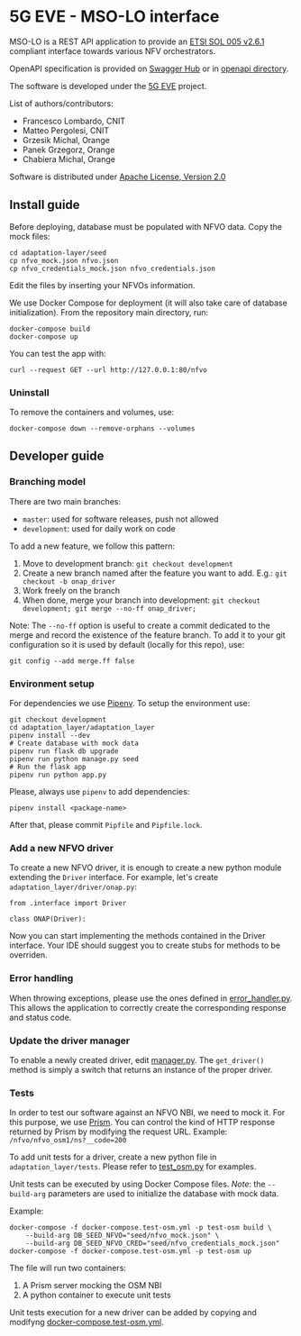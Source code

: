 # 5G EVE - MSO-LO interface

MSO-LO is a REST API application to provide an
[ETSI SOL 005 v2.6.1](https://www.etsi.org/deliver/etsi_gs/NFV-SOL/001_099/001/02.06.01_60/gs_NFV-SOL001v020601p.pdf)
compliant interface towards various NFV orchestrators.

OpenAPI specification is provided on [Swagger Hub](https://app.swaggerhub.com/apis/zvfvrv/MSO-LO-new/) or in
[openapi directory](openapi).

The software is developed under the [5G EVE](https://www.5g-eve.eu/) project.

List of authors/contributors:

- Francesco Lombardo, CNIT
- Matteo Pergolesi, CNIT
- Grzesik Michal, Orange
- Panek Grzegorz, Orange
- Chabiera Michal, Orange

Software is distributed under [Apache License, Version 2.0](http://www.apache.org/licenses/LICENSE-2.0)

## Install guide

Before deploying, database must be populated with NFVO data.
Copy the mock files:

```
cd adaptation-layer/seed
cp nfvo_mock.json nfvo.json
cp nfvo_credentials_mock.json nfvo_credentials.json
```

Edit the files by inserting your NFVOs information.

We use Docker Compose for deployment (it will also take care of database initialization).
From the repository main directory, run:

```
docker-compose build
docker-compose up
```

You can test the app with:

```
curl --request GET --url http://127.0.0.1:80/nfvo
```
### Uninstall

To remove the containers and volumes, use:

```
docker-compose down --remove-orphans --volumes
```

## Developer guide

### Branching model

There are two main branches:

- `master`: used for software releases, push not allowed
- `development`: used for daily work on code

To add a new feature, we follow this pattern:

1. Move to development branch: `git checkout development`
2. Create a new branch named after the feature you want to add. E.g.:
`git checkout -b onap_driver`
3. Work freely on the branch
4. When done, merge your branch into development:
`git checkout development; git merge --no-ff onap_driver;`

Note: The `--no-ff` option is useful to create a commit dedicated to the merge
and record the existence of the feature branch.
To add it to your git configuration so it is used by default (locally for this
repo), use:

```
git config --add merge.ff false
```

### Environment setup

For dependencies we use [Pipenv](https://pipenv.readthedocs.io/en/latest/).
To setup the environment use:

```
git checkout development
cd adaptation_layer/adaptation_layer
pipenv install --dev
# Create database with mock data
pipenv run flask db upgrade
pipenv run python manage.py seed
# Run the flask app
pipenv run python app.py
```

Please, always use `pipenv` to add dependencies:

```
pipenv install <package-name>
```

After that, please commit `Pipfile` and `Pipfile.lock`.

### Add a new NFVO driver

To create a new NFVO driver, it is enough to create a new python module
extending the `Driver` interface.
For example, let's create `adaptation_layer/driver/onap.py`:

```
from .interface import Driver

class ONAP(Driver):
```

Now you can start implementing the methods contained in the Driver interface.
Your IDE should suggest you to create stubs for methods to be overriden.

### Error handling

When throwing exceptions, please use the ones defined in [error_handler.py](adaptation_layer/error_handler.py).
This allows the application to correctly create the corresponding response and
status code.

### Update the driver manager

To enable a newly created driver, edit [manager.py](adaptation_layer/driver/manager.py).
The `get_driver()` method is simply a switch that returns an instance of the
proper driver.

### Tests

In order to test our software against an NFVO NBI, we need to mock it.
For this purpose, we use [Prism](https://stoplight.io/open-source/prism/).
You can control the kind of HTTP response returned by Prism by modifying the request URL.
Example: `/nfvo/nfvo_osm1/ns?__code=200`

To add unit tests for a driver, create a new python file in `adaptation_layer/tests`.
Please refer to [test_osm.py](/adaptation_layer/tests/test_osm.py) for examples.

Unit tests can be executed by using Docker Compose files.
*Note*: the `--build-arg` parameters are used to initialize the database with mock data.

Example:

```
docker-compose -f docker-compose.test-osm.yml -p test-osm build \
    --build-arg DB_SEED_NFVO="seed/nfvo_mock.json" \
    --build-arg DB_SEED_NFVO_CRED="seed/nfvo_credentials_mock.json"
docker-compose -f docker-compose.test-osm.yml -p test-osm up
```

The file will run two containers:

1. A Prism server mocking the OSM NBI
2. A python container to execute unit tests

Unit tests execution for a new driver can be added by copying and modifyng [docker-compose.test-osm.yml](docker-compose.test-osm.yml).

